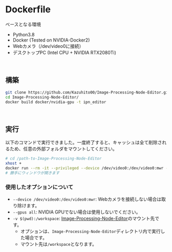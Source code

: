 # Dockerfile

ベースとなる環境

- Python3.8
- Docker (Tested on NVIDIA-Docker2)
- Webカメラ（/dev/video0に接続）
- デスクトップPC (Intel CPU + NVIDIA RTX2080Ti)

<br>

## 構築

```bash
git clone https://github.com/Kazuhito00/Image-Processing-Node-Editor.git
cd Image-Processing-Node-Editor/
docker build docker/nvidia-gpu -t ipn_editor
```

<br>

## 実行

以下のコマンドで実行できました。一度終了すると、キャッシュは全て削除されるため、任意の外部フォルダをマウントしてください。

```bash
# cd /path-to-Image-Processing-Node-Editor
xhost +
docker run --rm -it --privileged --device /dev/video0:/dev/video0:mwr -e DISPLAY=$DISPLAY -v $(pwd):/workspace --gpus all -v /tmp/.X11-unix:/tmp/.X11-unix ipn_editor
# 勝手にウィンドウが開きます
```

### 使用したオプションについて

- `--device /dev/video0:/dev/video0:mwr`: Webカメラを接続しない場合は取り除けます。
- `--gpus all`: NVIDIA GPUでない場合は使用しないでください。
- `-v $(pwd):/workspace`: [Image-Processing-Node-Editor](https://github.com/Kazuhito00/Image-Processing-Node-Editor)のマウント先です。
  - オプションは、`Image-Processing-Node-Editor`ディレクトリ内で実行した場合です。
  - マウント先は`/workspace`となります。